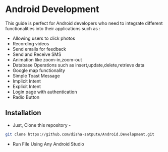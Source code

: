 # Android Development
This guide is perfect for Android developers who need to integrate different functionalities into 
their applications such as :
- Allowing users to click photos
- Recording videos
- Send emails for feedback
- Send and Receive SMS
- Animation like zoom-in,zoom-out
- Database Operations such as insert,update,delete,retrieve data
- Google map functionality
- Simple Toast Message
- Implicit Intent
- Explicit Intent
- Login page with authentication
- Radio Button

## Installation
- Just, Clone this repository - 
````bash 
git clone https://github.com/disha-satpute/Android.Development.git
````
- Run File Using Any Android Studio 
